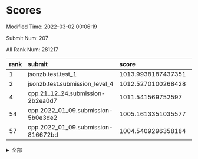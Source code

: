 # Scores

Modified Time: 2022-03-02 00:06:19

Submit Num: 207

All Rank Num: 281217

| rank |               submit               |       score        |       sigma        | pk_num |
| :--- | :--------------------------------- | :----------------- | :----------------- | :----- |
| 1    | jsonzb.test.test_1                 | 1013.9938187437351 | 0.804056563463637  | 5431   |
| 2    | jsonzb.test.submission_level_4     | 1012.5270100268428 | 0.8256673699985564 | 5425   |
| 4    | cpp.21_12_24.submission-2b2ea0d7   | 1011.541569752597  | 0.7601284017490594 | 5436   |
| 54   | cpp.2022_01_09.submission-5b0e3de2 | 1005.1613351035577 | 0.7240568826291229 | 5432   |
| 57   | cpp.2022_01_09.submission-816672bd | 1004.5409296358184 | 0.7128794013286113 | 5430   |


<details>
<summary>全部</summary>

| rank |                 submit                 |       score        |       sigma        | pk_num |
| :--- | :------------------------------------- | :----------------- | :----------------- | :----- |
| 1    | jsonzb.test.test_1                     | 1013.9938187437351 | 0.804056563463637  | 5431   |
| 2    | jsonzb.test.submission_level_4         | 1012.5270100268428 | 0.8256673699985564 | 5425   |
| 3    | gobigger.level_3.submission_level_3_10 | 1011.988922722048  | 0.7969664956469552 | 5436   |
| 4    | cpp.21_12_24.submission-2b2ea0d7       | 1011.541569752597  | 0.7601284017490594 | 5436   |
| 5    | gobigger.level_3.submission_level_3_36 | 1011.427005778545  | 0.7779126618573282 | 5438   |
| 6    | gobigger.level_3.submission_level_3_15 | 1011.3084576765909 | 0.7483806932221901 | 5430   |
| 7    | gobigger.level_3.submission_level_3_38 | 1011.2665550096667 | 0.7787713731023154 | 5436   |
| 8    | gobigger.level_3.submission_level_3_13 | 1011.1843253678478 | 0.775742048531461  | 5438   |
| 9    | gobigger.level_3.submission_level_3_40 | 1011.1713078247741 | 0.7609373451314554 | 5435   |
| 10   | gobigger.level_3.submission_level_3_25 | 1011.0553315124243 | 0.7643671259779201 | 5435   |
| 11   | gobigger.level_3.submission_level_3_5  | 1011.0401677973468 | 0.7736555794323818 | 5431   |
| 12   | gobigger.level_3.submission_level_3_41 | 1011.010146995259  | 0.7888825835714234 | 5432   |
| 13   | gobigger.level_3.submission_level_3_7  | 1010.8917077029992 | 0.7686538817630821 | 5434   |
| 14   | gobigger.level_3.submission_level_3_16 | 1010.6048437879949 | 0.7347047837019728 | 5433   |
| 15   | gobigger.level_3.submission_level_3_34 | 1010.6019883734557 | 0.7579326108945725 | 5437   |
| 16   | gobigger.level_3.submission_level_3_44 | 1010.5947489347152 | 0.7793647991575904 | 5433   |
| 17   | gobigger.level_3.submission_level_3_33 | 1010.5225273279381 | 0.772966940224611  | 5433   |
| 18   | gobigger.level_3.submission_level_3_31 | 1010.5009682948266 | 0.7488969135233852 | 5432   |
| 19   | gobigger.level_3.submission_level_3_35 | 1010.3826466897659 | 0.7592762775045035 | 5436   |
| 20   | gobigger.level_3.submission_level_3_22 | 1010.3660454732145 | 0.7664351001164739 | 5434   |
| 21   | gobigger.level_3.submission_level_3_28 | 1010.3650436602693 | 0.7719447404028285 | 5430   |
| 22   | gobigger.level_3.submission_level_3_49 | 1010.3582429301209 | 0.7721481249887403 | 5437   |
| 23   | gobigger.level_3.submission_level_3_42 | 1010.3226184805451 | 0.7590376572406715 | 5436   |
| 24   | gobigger.level_3.submission_level_3_23 | 1010.3104502719374 | 0.7610331864403691 | 5434   |
| 25   | gobigger.level_3.submission_level_3_32 | 1010.2827199633078 | 0.7564781990038316 | 5432   |
| 26   | gobigger.level_3.submission_level_3_24 | 1010.2824861172296 | 0.7668244369931604 | 5440   |
| 27   | gobigger.level_3.submission_level_3_47 | 1010.2329192018462 | 0.7594255943096687 | 5435   |
| 28   | gobigger.level_3.submission_level_3_46 | 1010.1996555342291 | 0.7390295766800403 | 5428   |
| 29   | gobigger.level_3.submission_level_3_20 | 1010.1460382058733 | 0.7597803872316986 | 5436   |
| 30   | gobigger.level_3.submission_level_3_43 | 1010.0460942823086 | 0.7818131598744384 | 5431   |
| 31   | gobigger.level_3.submission_level_3_21 | 1009.9522852976066 | 0.7576183363323273 | 5436   |
| 32   | gobigger.level_3.submission_level_3_8  | 1009.9426604277998 | 0.7580213145486923 | 5432   |
| 33   | gobigger.level_3.submission_level_3_12 | 1009.8350123343712 | 0.769390364453945  | 5433   |
| 34   | gobigger.level_3.submission_level_3_9  | 1009.707918294768  | 0.7785824595740343 | 5433   |
| 35   | gobigger.level_3.submission_level_3_2  | 1009.6562433138195 | 0.7716553984053965 | 5437   |
| 36   | gobigger.level_3.submission_level_3_26 | 1009.5720128912541 | 0.7648493781971633 | 5436   |
| 37   | gobigger.level_3.submission_level_3_3  | 1009.5059950157762 | 0.7499510306209791 | 5435   |
| 38   | gobigger.level_3.submission_level_3_1  | 1009.4634784217808 | 0.7544710545509193 | 5433   |
| 39   | gobigger.level_3.submission_level_3_45 | 1009.4038500398551 | 0.7393145301934504 | 5427   |
| 40   | gobigger.level_3.submission_level_3_27 | 1009.396365539336  | 0.748627792531107  | 5440   |
| 41   | gobigger.level_3.submission_level_3_37 | 1009.371526734715  | 0.7485924464843358 | 5433   |
| 42   | gobigger.level_3.submission_level_3_30 | 1009.268423552713  | 0.7498890553655366 | 5434   |
| 43   | gobigger.level_3.submission_level_3_29 | 1009.1021781523519 | 0.7732099230887868 | 5440   |
| 44   | gobigger.level_3.submission_level_3_19 | 1008.900330116984  | 0.7533563534117431 | 5431   |
| 45   | gobigger.level_3.submission_level_3_14 | 1008.7416229101035 | 0.7594468172088985 | 5432   |
| 46   | gobigger.level_3.submission_level_3_4  | 1008.5673377212054 | 0.7644592858557869 | 5439   |
| 47   | gobigger.level_3.submission_level_3_39 | 1008.5443990324811 | 0.7406550664158157 | 5432   |
| 48   | gobigger.level_3.submission_level_3_48 | 1008.5227530131011 | 0.7539017728530822 | 5436   |
| 49   | gobigger.level_3.submission_level_3_11 | 1008.4883591845722 | 0.7315308521935953 | 5432   |
| 50   | gobigger.level_3.submission_level_3_0  | 1008.1807791615934 | 0.7387182607405575 | 5436   |
| 51   | gobigger.level_3.submission_level_3_17 | 1007.9875114189043 | 0.7487112271176051 | 5436   |
| 52   | gobigger.level_3.submission_level_3_18 | 1007.9455718248169 | 0.7391749531338568 | 5429   |
| 53   | gobigger.level_3.submission_level_3_6  | 1007.4250189210529 | 0.7465480982095576 | 5438   |
| 54   | cpp.2022_01_09.submission-5b0e3de2     | 1005.1613351035577 | 0.7240568826291229 | 5432   |
| 55   | gobigger.level_1.submission_level_1_30 | 1004.7503863879883 | 0.7273074606825499 | 5432   |
| 56   | gobigger.level_1.submission_level_1_14 | 1004.6250032783105 | 0.7339742129857941 | 5435   |
| 57   | cpp.2022_01_09.submission-816672bd     | 1004.5409296358184 | 0.7128794013286113 | 5430   |
| 58   | gobigger.level_1.submission_level_1_11 | 1004.4175420343801 | 0.7284785471912893 | 5432   |
| 59   | gobigger.level_1.submission_level_1_37 | 1004.4086145394295 | 0.7185963103798079 | 5430   |
| 60   | gobigger.level_1.submission_level_1_24 | 1004.3734860250191 | 0.7041973718233077 | 5433   |
| 61   | gobigger.level_1.submission_level_1_49 | 1004.3665251679722 | 0.7016895876367497 | 5433   |
| 62   | gobigger.level_1.submission_level_1_4  | 1004.224624750323  | 0.7016485853835591 | 5437   |
| 63   | gobigger.level_1.submission_level_1_46 | 1004.194782902716  | 0.7205289598156797 | 5434   |
| 64   | gobigger.level_1.submission_level_1_7  | 1004.1925793724761 | 0.7160997374071582 | 5435   |
| 65   | gobigger.level_1.submission_level_1_48 | 1004.0455906824878 | 0.7055382187750553 | 5432   |
| 66   | gobigger.level_1.submission_level_1_26 | 1004.0224196311223 | 0.7190467844877855 | 5436   |
| 67   | gobigger.level_1.submission_level_1_27 | 1003.9682928617023 | 0.7147616701788723 | 5428   |
| 68   | gobigger.level_1.submission_level_1_21 | 1003.9400330736933 | 0.7212127447834729 | 5445   |
| 69   | gobigger.level_1.submission_level_1_17 | 1003.9267868443376 | 0.7232095861759449 | 5434   |
| 70   | gobigger.level_1.submission_level_1_32 | 1003.9222061837349 | 0.7264805280947458 | 5435   |
| 71   | gobigger.level_1.submission_level_1_31 | 1003.8990519869673 | 0.718551343105236  | 5435   |
| 72   | gobigger.level_1.submission_level_1_8  | 1003.7868219403459 | 0.7351717011982699 | 5434   |
| 73   | gobigger.level_1.submission_level_1_13 | 1003.7607890974601 | 0.7017375442923007 | 5434   |
| 74   | gobigger.level_1.submission_level_1_28 | 1003.7241759215827 | 0.7209015138271558 | 5439   |
| 75   | gobigger.level_1.submission_level_1_44 | 1003.6780994199383 | 0.7115949920644887 | 5440   |
| 76   | gobigger.level_1.submission_level_1_10 | 1003.5498605521486 | 0.7253913579282126 | 5437   |
| 77   | gobigger.level_1.submission_level_1_20 | 1003.4931900893697 | 0.7152815172865471 | 5433   |
| 78   | gobigger.level_1.submission_level_1_38 | 1003.4846716930126 | 0.7183551853528288 | 5434   |
| 79   | gobigger.level_1.submission_level_1_34 | 1003.4631750789035 | 0.7117402011980618 | 5430   |
| 80   | gobigger.level_1.submission_level_1_22 | 1003.3982636909712 | 0.7076226048366928 | 5435   |
| 81   | gobigger.level_1.submission_level_1_25 | 1003.3674233991032 | 0.7237674080785689 | 5435   |
| 82   | gobigger.level_1.submission_level_1_43 | 1003.3003590020157 | 0.704760439145207  | 5427   |
| 83   | gobigger.level_1.submission_level_1_36 | 1003.2608636963147 | 0.7241479669235492 | 5436   |
| 84   | gobigger.level_1.submission_level_1_19 | 1003.2382692367297 | 0.7092852936188687 | 5433   |
| 85   | gobigger.level_1.submission_level_1_41 | 1003.2189487178337 | 0.7131996288446072 | 5436   |
| 86   | gobigger.level_1.submission_level_1_5  | 1003.1846763909789 | 0.7103485991887827 | 5434   |
| 87   | gobigger.level_1.submission_level_1_35 | 1003.1522283036874 | 0.7264026784063393 | 5435   |
| 88   | gobigger.level_1.submission_level_1_15 | 1003.0995768724716 | 0.7101384789000297 | 5431   |
| 89   | gobigger.level_1.submission_level_1_45 | 1003.0614487284029 | 0.7126530743039893 | 5435   |
| 90   | gobigger.level_1.submission_level_1_1  | 1003.0440274641091 | 0.7095040326457812 | 5436   |
| 91   | gobigger.level_1.submission_level_1_29 | 1003.0010786136166 | 0.7324136183069094 | 5439   |
| 92   | gobigger.level_1.submission_level_1_18 | 1002.8733300664043 | 0.7157459975971635 | 5429   |
| 93   | gobigger.level_1.submission_level_1_47 | 1002.8589443393612 | 0.7129096441659906 | 5434   |
| 94   | gobigger.level_1.submission_level_1_16 | 1002.7155624040089 | 0.7147669946175357 | 5436   |
| 95   | gobigger.level_1.submission_level_1_9  | 1002.6734817523119 | 0.7137138248485022 | 5429   |
| 96   | gobigger.level_1.submission_level_1_40 | 1002.6684815850571 | 0.7202215439249535 | 5434   |
| 97   | gobigger.level_1.submission_level_1_2  | 1002.5240139614947 | 0.7228431806223753 | 5443   |
| 98   | gobigger.level_1.submission_level_1_39 | 1002.4010221263543 | 0.7200227722144968 | 5435   |
| 99   | gobigger.level_1.submission_level_1_6  | 1002.3879585036728 | 0.7092857963921815 | 5436   |
| 100  | gobigger.level_1.submission_level_1_3  | 1002.3845026862678 | 0.7183146411758535 | 5437   |
| 101  | gobigger.level_1.submission_level_1_0  | 1002.3212978450146 | 0.7167680884292157 | 5436   |
| 102  | gobigger.level_1.submission_level_1_33 | 1002.1402463913577 | 0.7147611471493468 | 5432   |
| 103  | gobigger.level_1.submission_level_1_12 | 1002.1355266437504 | 0.717959679064792  | 5442   |
| 104  | gobigger.level_1.submission_level_1_42 | 1001.9891964984628 | 0.7182315740043349 | 5439   |
| 105  | gobigger.level_1.submission_level_1_23 | 1001.9030116251214 | 0.7125646365035211 | 5433   |
| 106  | gobigger.random.submission_random_19   | 997.993319970299   | 0.7022083839707538 | 5439   |
| 107  | gobigger.random.submission_random_18   | 997.6122532599912  | 0.7183458743552352 | 5431   |
| 108  | gobigger.random.submission_random_11   | 997.1218963395539  | 0.7135622785720892 | 5434   |
| 109  | gobigger.random.submission_random_13   | 997.0336671082374  | 0.7045621467860647 | 5439   |
| 110  | gobigger.random.submission_random_1    | 996.7840951628064  | 0.7196246924619605 | 5432   |
| 111  | gobigger.random.submission_random_9    | 996.7370529014795  | 0.723889338832483  | 5435   |
| 112  | gobigger.random.submission_random_37   | 996.7242408998231  | 0.707591415489382  | 5428   |
| 113  | gobigger.random.submission_random_41   | 996.624493604901   | 0.7048365859054877 | 5433   |
| 114  | gobigger.random.submission_random_34   | 996.6146331336219  | 0.6961789966444891 | 5433   |
| 115  | gobigger.random.submission_random_16   | 996.6065291808573  | 0.6992970554095888 | 5440   |
| 116  | gobigger.random.submission_random_5    | 996.4941715525349  | 0.7139297611633667 | 5434   |
| 117  | gobigger.random.submission_random_47   | 996.3502907397193  | 0.7101993888272287 | 5433   |
| 118  | gobigger.random.submission_random_28   | 996.3315306364497  | 0.7111563869278013 | 5431   |
| 119  | gobigger.random.submission_random_24   | 996.2944934988363  | 0.6985335555380944 | 5436   |
| 120  | gobigger.random.submission_random_38   | 996.2499353162184  | 0.7065071072999356 | 5431   |
| 121  | gobigger.random.submission_random_48   | 996.2330302320304  | 0.7058607208914077 | 5430   |
| 122  | gobigger.random.submission_random_44   | 996.230803969657   | 0.7203248990425866 | 5434   |
| 123  | gobigger.random.submission_random_14   | 996.2287749556596  | 0.7194332727444935 | 5428   |
| 124  | gobigger.random.submission_random_26   | 996.171273915805   | 0.7236604623391715 | 5437   |
| 125  | gobigger.random.submission_random_49   | 996.159974401537   | 0.7110962396542378 | 5437   |
| 126  | gobigger.random.submission_random_40   | 996.1579620151925  | 0.7093114791174907 | 5440   |
| 127  | gobigger.random.submission_random_39   | 996.1441788347653  | 0.7165556660922363 | 5431   |
| 128  | gobigger.random.submission_random_29   | 996.0593764099003  | 0.7018547683397778 | 5432   |
| 129  | gobigger.random.submission_random_0    | 996.0340410037487  | 0.7192095183080748 | 5438   |
| 130  | gobigger.random.submission_random_42   | 996.0229016003456  | 0.7058499193573824 | 5430   |
| 131  | gobigger.random.submission_random_27   | 995.9845627550123  | 0.7063005488156073 | 5433   |
| 132  | gobigger.random.submission_random_7    | 995.9713797710488  | 0.7184025176026116 | 5432   |
| 133  | gobigger.random.submission_random_10   | 995.958553637437   | 0.7120735856673545 | 5432   |
| 134  | gobigger.random.submission_random_22   | 995.9429782015136  | 0.7114081065624512 | 5435   |
| 135  | gobigger.random.submission_random_12   | 995.8883001193476  | 0.7110158865183479 | 5435   |
| 136  | gobigger.random.submission_random_25   | 995.8758229939934  | 0.7065279941483518 | 5441   |
| 137  | gobigger.random.submission_random_21   | 995.8536507049216  | 0.7075815713767606 | 5431   |
| 138  | gobigger.random.submission_random_23   | 995.7928732152766  | 0.732720849180082  | 5433   |
| 139  | gobigger.random.submission_random_45   | 995.7927767332857  | 0.705500211452053  | 5437   |
| 140  | gobigger.random.submission_random_46   | 995.6627473665192  | 0.714913626997481  | 5435   |
| 141  | gobigger.random.submission_random_32   | 995.6015683802726  | 0.7149778520726195 | 5436   |
| 142  | gobigger.random.submission_random_17   | 995.5758515760234  | 0.7073343512023914 | 5438   |
| 143  | gobigger.random.submission_random_30   | 995.5380960452769  | 0.7254790738166029 | 5435   |
| 144  | gobigger.random.submission_random_3    | 995.4094849947647  | 0.711275921397334  | 5439   |
| 145  | gobigger.random.submission_random_33   | 995.3257063856194  | 0.7134816395162195 | 5434   |
| 146  | gobigger.random.submission_random_6    | 995.2896337782028  | 0.7095521786475513 | 5429   |
| 147  | gobigger.random.submission_random_4    | 995.1424922371415  | 0.7113706524258615 | 5438   |
| 148  | gobigger.random.submission_random_43   | 995.1261890356031  | 0.7065408996283888 | 5435   |
| 149  | gobigger.random.submission_random_8    | 995.0934714439494  | 0.7153443454542098 | 5434   |
| 150  | gobigger.random.submission_random_15   | 995.0790044827618  | 0.7103155479878417 | 5432   |
| 151  | gobigger.random.submission_random_36   | 995.0276564982362  | 0.7132857112117866 | 5435   |
| 152  | gobigger.random.submission_random_31   | 995.0256149965506  | 0.7108840758769712 | 5431   |
| 153  | gobigger.random.submission_random_20   | 994.7943065317954  | 0.7098602696547521 | 5438   |
| 154  | gobigger.random.submission_random_2    | 994.5111373668143  | 0.7207820753554721 | 5430   |
| 155  | gobigger.random.submission_random_35   | 994.3920003778253  | 0.7167660067501957 | 5434   |
| 156  | gobigger.level_2.submission_level_2_31 | 994.0299543027551  | 0.7357065889351249 | 5435   |
| 157  | gobigger.level_2.submission_level_2_48 | 993.6412458177355  | 0.7271278331585791 | 5430   |
| 158  | gobigger.level_2.submission_level_2_20 | 993.5693623629413  | 0.7328965466021014 | 5437   |
| 159  | gobigger.level_2.submission_level_2_32 | 993.5618209107912  | 0.7355156389420021 | 5440   |
| 160  | gobigger.level_2.submission_level_2_19 | 993.3498386005508  | 0.7491258366594213 | 5433   |
| 161  | gobigger.level_2.submission_level_2_0  | 993.2698526561907  | 0.7436286243108643 | 5432   |
| 162  | gobigger.level_2.submission_level_2_9  | 993.2036699422778  | 0.7291376887502813 | 5430   |
| 163  | gobigger.level_2.submission_level_2_10 | 993.1350109629561  | 0.7381096574488308 | 5434   |
| 164  | gobigger.level_2.submission_level_2_25 | 993.1343200117437  | 0.740168312969485  | 5433   |
| 165  | gobigger.level_2.submission_level_2_21 | 993.0930681394925  | 0.7299766180420031 | 5432   |
| 166  | gobigger.level_2.submission_level_2_8  | 993.0778427151096  | 0.7401766028439155 | 5432   |
| 167  | gobigger.level_2.submission_level_2_11 | 992.9192563588099  | 0.7509708895817094 | 5436   |
| 168  | gobigger.level_2.submission_level_2_3  | 992.8677871816874  | 0.7341671930968457 | 5433   |
| 169  | gobigger.level_2.submission_level_2_27 | 992.8513158192982  | 0.7269183151472041 | 5434   |
| 170  | gobigger.level_2.submission_level_2_44 | 992.7803476388965  | 0.7454200357569161 | 5434   |
| 171  | gobigger.level_2.submission_level_2_2  | 992.7351148143737  | 0.7334398006405353 | 5428   |
| 172  | gobigger.level_2.submission_level_2_7  | 992.685788621249   | 0.7435330170863634 | 5433   |
| 173  | gobigger.level_2.submission_level_2_16 | 992.6503188383498  | 0.7435801619534741 | 5422   |
| 174  | gobigger.level_2.submission_level_2_28 | 992.581906368051   | 0.7306122146655227 | 5430   |
| 175  | gobigger.level_2.submission_level_2_22 | 992.4900503829203  | 0.7429944329655893 | 5436   |
| 176  | gobigger.level_2.submission_level_2_12 | 992.4706987989771  | 0.7487706621012096 | 5439   |
| 177  | gobigger.level_2.submission_level_2_18 | 992.4496167265538  | 0.7454641793791448 | 5437   |
| 178  | gobigger.level_2.submission_level_2_41 | 992.3589576532617  | 0.7411310944455357 | 5436   |
| 179  | gobigger.level_2.submission_level_2_24 | 992.0927974916901  | 0.7421899042243474 | 5436   |
| 180  | gobigger.level_2.submission_level_2_15 | 992.0630937013254  | 0.7368000476760218 | 5435   |
| 181  | gobigger.level_2.submission_level_2_23 | 991.9933490699913  | 0.7542220405057614 | 5443   |
| 182  | gobigger.level_2.submission_level_2_46 | 991.962447805198   | 0.7785721592363184 | 5433   |
| 183  | gobigger.level_2.submission_level_2_38 | 991.9012564130759  | 0.7434470079688708 | 5430   |
| 184  | gobigger.level_2.submission_level_2_33 | 991.8682729128708  | 0.7461374232968078 | 5431   |
| 185  | gobigger.level_2.submission_level_2_5  | 991.7313446207763  | 0.7387378095198687 | 5432   |
| 186  | gobigger.level_2.submission_level_2_34 | 991.7270346062691  | 0.7406412578941514 | 5437   |
| 187  | gobigger.level_2.submission_level_2_30 | 991.6841299235906  | 0.7522654007620583 | 5436   |
| 188  | gobigger.level_2.submission_level_2_42 | 991.5281036837277  | 0.7461592987621402 | 5435   |
| 189  | gobigger.level_2.submission_level_2_6  | 991.4960406629815  | 0.7671509491758204 | 5433   |
| 190  | gobigger.level_2.submission_level_2_40 | 991.4402154528815  | 0.7647941139107058 | 5435   |
| 191  | gobigger.level_2.submission_level_2_17 | 991.4384898764891  | 0.7509188444154024 | 5436   |
| 192  | gobigger.level_2.submission_level_2_49 | 991.2320156058277  | 0.7670452430103739 | 5434   |
| 193  | gobigger.level_2.submission_level_2_35 | 991.2072301277323  | 0.7545216250452221 | 5435   |
| 194  | gobigger.level_2.submission_level_2_14 | 991.121617137014   | 0.7639759453106321 | 5432   |
| 195  | gobigger.level_2.submission_level_2_47 | 990.9060144710865  | 0.7719221220111917 | 5433   |
| 196  | gobigger.level_2.submission_level_2_36 | 990.8582902754553  | 0.7556475871841172 | 5436   |
| 197  | gobigger.level_2.submission_level_2_4  | 990.8407664607383  | 0.7689383829117437 | 5436   |
| 198  | gobigger.level_2.submission_level_2_45 | 990.8360401049854  | 0.7817467297012012 | 5435   |
| 199  | gobigger.level_2.submission_level_2_37 | 990.7383488539864  | 0.776990541510927  | 5433   |
| 200  | gobigger.level_2.submission_level_2_39 | 990.5051729592514  | 0.765224405577017  | 5433   |
| 201  | gobigger.level_2.submission_level_2_29 | 990.4833256223956  | 0.7528229727396785 | 5428   |
| 202  | gobigger.level_2.submission_level_2_13 | 990.384286047228   | 0.7594173934837376 | 5436   |
| 203  | gobigger.level_2.submission_level_2_43 | 990.2912869338022  | 0.756220993867143  | 5437   |
| 204  | gobigger.level_2.submission_level_2_1  | 990.1618629653244  | 0.7589256728280037 | 5427   |
| 205  | gobigger.level_2.submission_level_2_26 | 989.6180812122169  | 0.7860410053238992 | 5438   |
| 206  | gobigger.none.submission_none_0        | 978.3424646856296  | 1.2611085574680123 | 5436   |
| 207  | gobigger.none.submission_none_1        | 976.207996177633   | 1.4632983025053035 | 5436   |

</details>